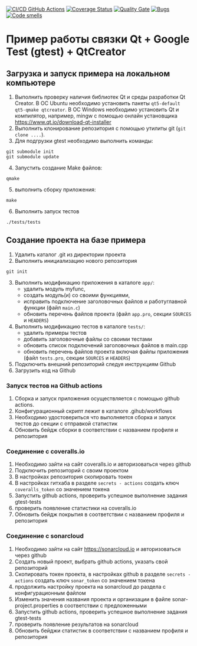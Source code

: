 [![CI/CD GitHub Actions](https://github.com/kozlova22107/L2/actions/workflows/test-action.yml/badge.svg)](https://github.com/kozlova22107/L2/actions/workflows/test-action.yml)
[![Coverage Status](https://coveralls.io/repos/kozlova22107/L2/badge.svg?branch=master)](https://coveralls.io/github/kozlova22107/L2?branch=master)
[![Quality Gate](https://sonarcloud.io/api/project_badges/measure?project=kozlova22107_L2&metric=alert_status)](https://sonarcloud.io/dashboard?id=kozlova22107_L2)
[![Bugs](https://sonarcloud.io/api/project_badges/measure?project=kozlova22107_L2&metric=bugs)](https://sonarcloud.io/summary/new_code?id=kozlova22107_L2)
[![Code smells](https://sonarcloud.io/api/project_badges/measure?project=kozlova22107_L2&metric=code_smells)](https://sonarcloud.io/dashboard?id=kozlova22107_L2)

# Пример работы связки Qt + Google Test (gtest) + QtCreator

## Загрузка и запуск примера на локальном компьютере

1. Выполнить проверку наличия библиотек Qt и среды разработки Qt Creator. 
В ОС Ubuntu необходимо установить пакеты `qt5-default qt5-qmake qtcreator`. 
В ОС Windows необходимо установить Qt и компилятор, например, mingw с помощью онлайн установщика https://www.qt.io/download-qt-installer
2. Выполнить клонирование репозитория с помощью утилиты git (`git clone ....`).
3. Для подгрузки gtest необходимо выполнить команды:
```shell
git submodule init
git submodule update
```
4. Запустить создание Make файлов:
```shell
qmake
```
5. выполнить сборку приложения:
```shell
make
```
6. Выполнить запуск тестов
```shell
./tests/tests
```

## Создание проекта на базе примера

1. Удалить каталог .git из директории проекта
2. Выполнить инициализацию нового репозитория
```shell
git init
```
3. Выполнить модификацию приложения в каталоге `app/`: 
   - удалить модуль myfunc, 
   - создать модуль(и) со своими функциями, 
   - исправить подключение заголовочных файлов и работуглавной функции (файл `main.c`) 
   - обновить перечень файлов проекта (файл `app.pro`, секции `SOURCES` и `HEADERS`)
4. Выполнить модификацию тестов в каталоге `tests/`:
   - удалить примеры тестов
   - добавить заголовочные файлы со своими тестами
   - обновить список подключений заголовочных файлов в main.cpp
   - обновить перечень файлов проекта включая файлы приложения (файл `tests.pro`, секции `SOURCES` и `HEADERS`)
5. Подключить внешний репозиторий следуя инструкциям Github
6. Загрузить код на Github

### Запуск тестов на Github actions
1. Сборка и запуск приложения осуществляется с помощью github actions.
2. Конфигурационный скрипт лежит в каталоге .gihub/workflows
3. Необходимо удостовериться что выполняется сборка и запуск тестов до секции с отправкой статистик
4. Обновить бейдж сборки в соответствии с названием профиля и репозитория

### Соединение с coveralls.io

1. Необходимо зайти на сайт coveralls.io и авторизоваться через github
2. Подключить репозиторий с своим проектом
3. В настройках репозитория скопировать токен
4. В настройках гитхаба в разделе `secrets - actions` создать ключ `coveralls_token` со значением токена
5. Запустить github actions, проверить успешное выполнение задания gtest-tests
6. проверить появление статистики на coveralls.io
7. Обновить бейдж покрытия в соответствии с названием профиля и репозитория

### Соединение с sonarcloud
1. Необходимо зайти на сайт https://sonarcloud.io и авторизоваться через github
2. Создать новый проект, выбрать github actions, указать свой репозиторий
3. Скопировать токен проекта, в настройках github в разделе `secrets - actions` создать ключ `sonar_token` со значением токена
4. продолжить настройку проекта на sonarcloud до раздела с конфигурационным файлом
5. Изменить значения названия проекта и организации в файле sonar-project.properties в соответствии с предложенными
6. Запустить github actions, проверить успешное выполнение задания gtest-tests
7. проверить появление результатов на sonarcloud
8. Обновить бейджи статистик в соответствии с названием профиля и репозитория
